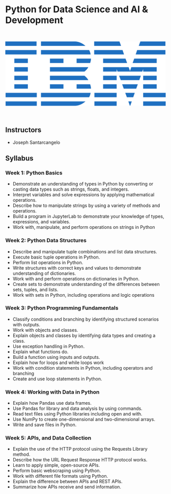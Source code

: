 # Python for Data Science and AI & Development

<br>

<p align="center">
 <img src="https://raw.githubusercontent.com/Christoph-Beckmann/Courses/main/IBM-Data-Science-Professional-Certificate/ibm.svg" title="IBM logo" alt = "IBM logo" />
</p>

<br>

## Instructors
- Joseph Santarcangelo

## Syllabus

### Week 1: Python Basics 
-   Demonstrate an understanding of types in Python by converting or casting data types such as strings, floats, and integers.
-   Interpret variables and solve expressions by applying mathematical operations.
-   Describe how to manipulate strings by using a variety of methods and operations.
-   Build a program in JupyterLab to demonstrate your knowledge of types, expressions, and variables.
-   Work with, manipulate, and perform operations on strings in Python

### Week 2: Python Data Structures
-   Describe and manipulate tuple combinations and list data structures.
-   Execute basic tuple operations in Python.
-   Perform list operations in Python.
-   Write structures with correct keys and values to demonstrate understanding of dictionaries.
-   Work with and perform operations on dictionaries in Python.
-   Create sets to demonstrate understanding of the differences between sets, tuples, and lists.
-   Work with sets in Python, including operations and logic operations

### Week 3: Python Programming Fundamentals
-   Classify conditions and branching by identifying structured scenarios with outputs.
-   Work with objects and classes.
-   Explain objects and classes by identifying data types and creating a class.
-   Use exception handling in Python.
-   Explain what functions do.
-   Build a function using inputs and outputs.
-   Explain how for loops and while loops work
-   Work with condition statements in Python, including operators and branching
-   Create and use loop statements in Python.

### Week 4: Working with Data in Python
-   Explain how Pandas use data frames.
-   Use Pandas for library and data analysis by using commands.
-   Read text files using Python libraries including open and with.
-   Use NumPy to create one-dimensional and two-dimensional arrays.
-   Write and save files in Python.

### Week 5: APIs, and Data Collection

-   Explain the use of the HTTP protocol using the Requests Library method.
-   Describe how the URL Request Response HTTP protocol works.
-   Learn to apply simple, open-source APIs.
-   Perform basic webscraping using Python.
-   Work with different file formats using Python.
-   Explain the difference between APIs and REST APIs.
-   Summarize how APIs receive and send information.